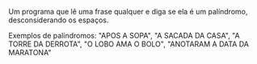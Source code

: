 Um programa que lê uma frase qualquer e diga se ela é um palíndromo, desconsiderando os espaços.

Exemplos de palíndromos: "APOS A SOPA", "A SACADA DA CASA", "A TORRE DA DERROTA", "O LOBO AMA O BOLO", "ANOTARAM A DATA DA MARATONA"